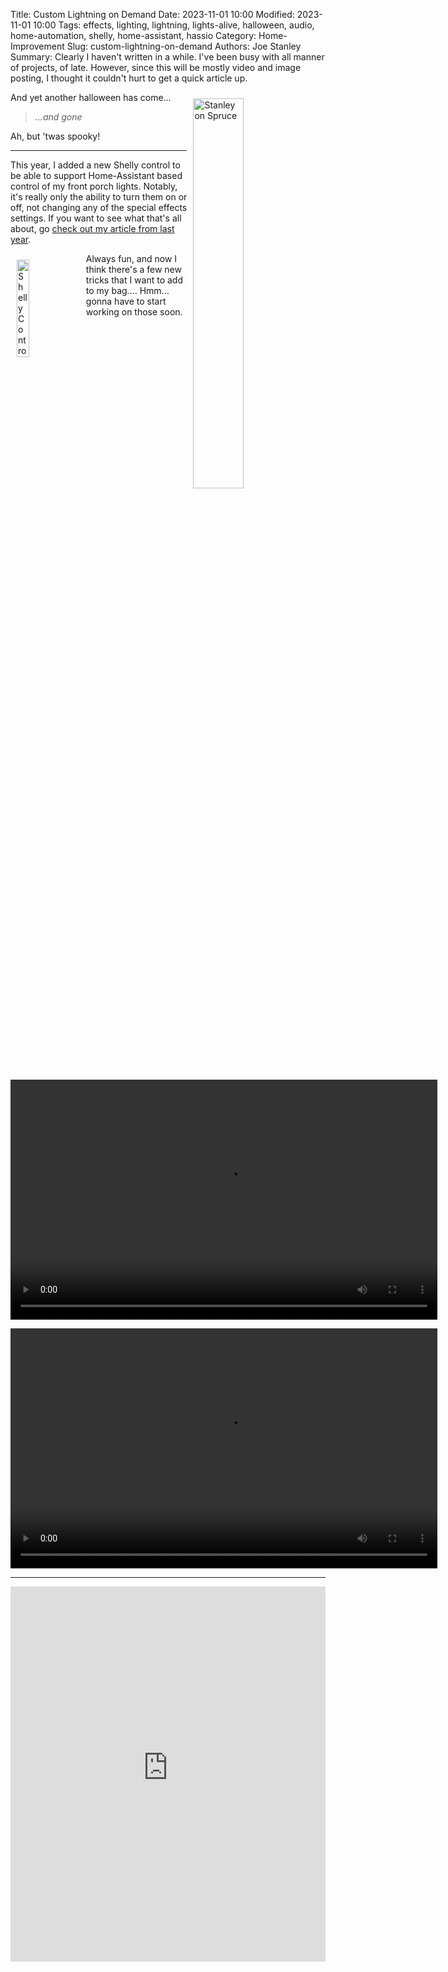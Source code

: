 Title: Custom Lightning on Demand
Date: 2023-11-01 10:00
Modified: 2023-11-01 10:00
Tags: effects, lighting, lightning, lights-alive, halloween, audio, home-automation, shelly, home-assistant, hassio
Category: Home-Improvement
Slug: custom-lightning-on-demand
Authors: Joe Stanley
Summary: Clearly I haven't written in a while. I've been busy with all manner of projects, of late. However, since this will be mostly video and image posting, I thought it couldn't hurt to get a quick article up.

<img src="{attach}/images/IMG_2605.png" style="width: 40%; margin: 10px;" alt="Stanley on Spruce" align="right">

And yet another halloween has come...

> *...and gone*

Ah, but 'twas spooky!

---

This year, I added a new Shelly control to be able to support Home-Assistant based control of my front porch lights. Notably, it's really only the ability to turn them on or off, not changing any of the special effects settings. If you want to see what that's all about, go [check out my article from last year](https://blog.stanleysolutionsnw.com/spooky-scary-porch-projects.html).

<img src="{attach}/images/IMG_2596.png" style="width: 20%; margin: 10px;" alt="Shelly Control" align="left">

Always fun, and now I think there's a few new tricks that I want to add to my bag.... Hmm... gonna have to start working on those soon.

<video id="halloween-effects-2023" class="video-js vjs-default-skin" controls
preload="auto" width="683" height="384"
data-setup="{}">
<source src="https://immich.stanleysolutionsnw.com/api/assets/fd65dbb4-9305-417e-81cd-a93c7f05dbfd/video/playback?key=xOGoWucj4ULglfDzCsxYS0jv3wEnt9eu6u20WGUMygZWhxxbxK_FtA2DPNyCc3dezWU&c=U1vdkCqm8Ts3ORRMmkoiG1opKYE%3D" type='video/mp4'>
</video>

<video id="halloween-effects-2023" class="video-js vjs-default-skin" controls
preload="auto" width="683" height="384"
data-setup="{}">
<source src="https://immich.stanleysolutionsnw.com/api/assets/977604b5-4294-44d6-a2c9-5a41e6eae7e5/video/playback?key=xOGoWucj4ULglfDzCsxYS0jv3wEnt9eu6u20WGUMygZWhxxbxK_FtA2DPNyCc3dezWU&c=apiFBwRcWfIGlF9EWPsJ5sGy1Yo%3D" type='video/mp4'>
</video>

---

<iframe src='https://immich.stanleysolutionsnw.com/share/xOGoWucj4ULglfDzCsxYS0jv3wEnt9eu6u20WGUMygZWhxxbxK_FtA2DPNyCc3dezWU?at=977604b5-4294-44d6-a2c9-5a41e6eae7e5'
width='100%' height='600px' frameborder='0'>
</iframe>


